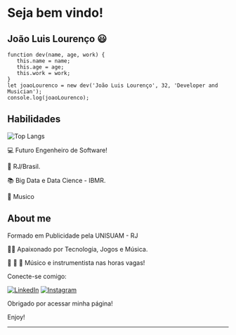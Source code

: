 # Seja bem vindo!

## João Luis Lourenço 😃

```
function dev(name, age, work) {
   this.name = name;
   this.age = age;
   this.work = work;
}
let joaoLourenco = new dev('João Luis Lourenço', 32, 'Developer and Musician');
console.log(joaoLourenco);
```

## Habilidades
![Top Langs](https://github-readme-stats-git-masterrstaa-rickstaa.vercel.app/api/top-langs/?username=Joaoluis12&layout=compact&bg_color=000&border_color=30A3DC&title_color=E94D5F&text_color=FFF)

:computer: Futuro Engenheiro de Software!

:house_with_garden: RJ/Brasil.

:books: Big Data e Data Cience - IBMR.

🎹 Musico 

 

## About me

Formado em Publicidade pela UNISUAM - RJ

:man_technologist: Apaixonado por Tecnologia, Jogos e Música.

:musical_note: :musical_keyboard: :guitar: Músico e instrumentista nas horas vagas!


Conecte-se comigo:

[![LinkedIn](https://img.shields.io/badge/LinkedIn-000?style=for-the-badge&logo=linkedin&logoColor=0E76A8)](https://www.linkedin.com/in/joao-luis-lourenco/) [![Instagram](https://img.shields.io/badge/Instagram-000?style=for-the-badge&logo=instagram)](https://www.instagram.com/joaoolourenco/)

Obrigado por acessar minha página!

Enjoy!

----------------------------------------------------------------------------------
